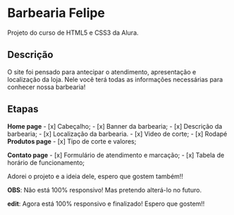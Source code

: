 # Barbearia Felipe

Projeto do curso de HTML5 e CSS3 da Alura. 

## Descrição

O site foi pensado para antecipar o atendimento, apresentação e localização da loja. Nele você terá todas as informações necessárias para conhecer nossa barbearia!

## Etapas
 
**Home page**
    - [x] Cabeçalho;
    - [x] Banner da barbearia;
    - [x] Descrição da barbearia;
    - [x] Localização da barbearia.
    - [x] Video de corte;
    - [x] Rodapé
**Produtos page**
    - [x] Tipo de corte e valores;

**Contato page**
    - [x] Formulário de atendimento e marcação;
    - [x] Tabela de horário de funcionamento;


 Adorei o projeto e a ideia dele, espero que gostem também!!
 
 <strong>OBS</strong>: Não está 100% responsivo! Mas pretendo alterá-lo no futuro.
 
 <strong>edit</strong>: Agora está 100% responsivo e finalizado! Espero que gostem!!
